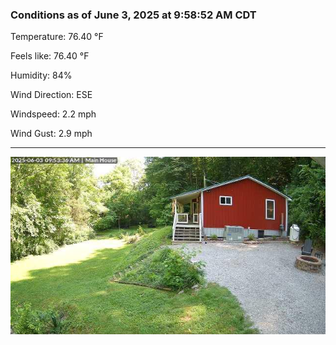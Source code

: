 ### Conditions as of June 3, 2025 at 9:58:52 AM CDT 

Temperature: 76.40 &deg;F

Feels like: 76.40 &deg;F

Humidity: 84%

Wind Direction: ESE

Windspeed: 2.2 mph

Wind Gust: 2.9 mph

---

<img src="./images/latest.jpeg"/>

